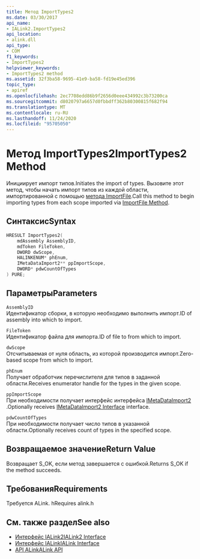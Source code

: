 ```yaml
---
title: Метод ImportTypes2
ms.date: 03/30/2017
api_name:
- IALink2.ImportTypes2
api_location:
- alink.dll
api_type:
- COM
f1_keywords:
- ImportTypes2
helpviewer_keywords:
- ImportTypes2 method
ms.assetid: 32f3ba58-9695-41e9-ba58-fd19e45ed396
topic_type:
- apiref
ms.openlocfilehash: 2ec7708edd86b9f2656d0eee434992c3b73200ca
ms.sourcegitcommit: d8020797a6657d0fbbdff362b80300815f682f94
ms.translationtype: MT
ms.contentlocale: ru-RU
ms.lasthandoff: 11/24/2020
ms.locfileid: "95705050"
---
```

# <a name="importtypes2-method"></a><span data-ttu-id="20464-102">Метод ImportTypes2</span><span class="sxs-lookup"><span data-stu-id="20464-102">ImportTypes2 Method</span></span>

<span data-ttu-id="20464-103">Инициирует импорт типов.</span><span class="sxs-lookup"><span data-stu-id="20464-103">Initiates the import of types.</span></span> <span data-ttu-id="20464-104">Вызовите этот метод, чтобы начать импорт типов из каждой области, импортированной с помощью [метода ImportFile](importfile-method.md).</span><span class="sxs-lookup"><span data-stu-id="20464-104">Call this method to begin importing types from each scope imported via [ImportFile Method](importfile-method.md).</span></span>  
  
## <a name="syntax"></a><span data-ttu-id="20464-105">Синтаксис</span><span class="sxs-lookup"><span data-stu-id="20464-105">Syntax</span></span>  
  
```cpp  
HRESULT ImportTypes2(  
    mdAssembly AssemblyID,  
    mdToken FileToken,  
    DWORD dwScope,  
    HALINKENUM* phEnum,  
    IMetaDataImport2** ppImportScope,  
    DWORD* pdwCountOfTypes  
) PURE;  
```  
  
## <a name="parameters"></a><span data-ttu-id="20464-106">Параметры</span><span class="sxs-lookup"><span data-stu-id="20464-106">Parameters</span></span>  

 `AssemblyID`  
 <span data-ttu-id="20464-107">Идентификатор сборки, в которую необходимо выполнить импорт.</span><span class="sxs-lookup"><span data-stu-id="20464-107">ID of assembly into which to import.</span></span>  
  
 `FileToken`  
 <span data-ttu-id="20464-108">Идентификатор файла для импорта.</span><span class="sxs-lookup"><span data-stu-id="20464-108">ID of file to from which to import.</span></span>  
  
 `dwScope`  
 <span data-ttu-id="20464-109">Отсчитываемая от нуля область, из которой производится импорт.</span><span class="sxs-lookup"><span data-stu-id="20464-109">Zero-based scope from which to import.</span></span>  
  
 `phEnum`  
 <span data-ttu-id="20464-110">Получает обработчик перечислителя для типов в заданной области.</span><span class="sxs-lookup"><span data-stu-id="20464-110">Receives enumerator handle for the types in the given scope.</span></span>  
  
 `ppImportScope`  
 <span data-ttu-id="20464-111">При необходимости получает интерфейс интерфейса [IMetaDataImport2](../metadata/imetadataimport2-interface.md) .</span><span class="sxs-lookup"><span data-stu-id="20464-111">Optionally receives [IMetaDataImport2 Interface](../metadata/imetadataimport2-interface.md) interface.</span></span>  
  
 `pdwCountOfTypes`  
 <span data-ttu-id="20464-112">При необходимости получает число типов в указанной области.</span><span class="sxs-lookup"><span data-stu-id="20464-112">Optionally receives count of types in the specified scope.</span></span>  
  
## <a name="return-value"></a><span data-ttu-id="20464-113">Возвращаемое значение</span><span class="sxs-lookup"><span data-stu-id="20464-113">Return Value</span></span>  

 <span data-ttu-id="20464-114">Возвращает S_OK, если метод завершается с ошибкой.</span><span class="sxs-lookup"><span data-stu-id="20464-114">Returns S_OK if the method succeeds.</span></span>  
  
## <a name="requirements"></a><span data-ttu-id="20464-115">Требования</span><span class="sxs-lookup"><span data-stu-id="20464-115">Requirements</span></span>  

 <span data-ttu-id="20464-116">Требуется ALink. h</span><span class="sxs-lookup"><span data-stu-id="20464-116">Requires alink.h</span></span>  
  
## <a name="see-also"></a><span data-ttu-id="20464-117">См. также раздел</span><span class="sxs-lookup"><span data-stu-id="20464-117">See also</span></span>

- [<span data-ttu-id="20464-118">Интерфейс IALink2</span><span class="sxs-lookup"><span data-stu-id="20464-118">IALink2 Interface</span></span>](ialink2-interface.md)
- [<span data-ttu-id="20464-119">Интерфейс IALink</span><span class="sxs-lookup"><span data-stu-id="20464-119">IALink Interface</span></span>](ialink-interface.md)
- [<span data-ttu-id="20464-120">API ALink</span><span class="sxs-lookup"><span data-stu-id="20464-120">ALink API</span></span>](index.md)
